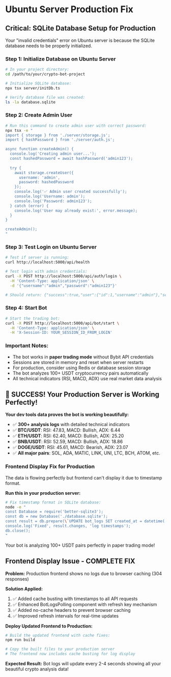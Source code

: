# Ubuntu Server Production Fix

## Critical: SQLite Database Setup for Production

Your "invalid credentials" error on Ubuntu server is because the SQLite database needs to be properly initialized.

### Step 1: Initialize Database on Ubuntu Server
```bash
# In your project directory:
cd /path/to/your/crypto-bot-project

# Initialize SQLite database:
npx tsx server/initDb.ts

# Verify database file was created:
ls -la database.sqlite
```

### Step 2: Create Admin User
```bash
# Run this command to create admin user with correct password:
npx tsx -e "
import { storage } from './server/storage.js';
import { hashPassword } from './server/auth.js';

async function createAdmin() {
  console.log('Creating admin user...');
  const hashedPassword = await hashPassword('admin123');
  
  try {
    await storage.createUser({
      username: 'admin',
      password: hashedPassword
    });
    console.log('✅ Admin user created successfully');
    console.log('Username: admin');
    console.log('Password: admin123');
  } catch (error) {
    console.log('User may already exist:', error.message);
  }
}

createAdmin();
"
```

### Step 3: Test Login on Ubuntu Server
```bash
# Test if server is running:
curl http://localhost:5000/api/health

# Test login with admin credentials:
curl -X POST http://localhost:5000/api/auth/login \
  -H 'Content-Type: application/json' \
  -d '{"username":"admin","password":"admin123"}'

# Should return: {"success":true,"user":{"id":1,"username":"admin"},"sessionId":"..."}
```

### Step 4: Start Bot
```bash
# Start the trading bot:
curl -X POST http://localhost:5000/api/bot/start \
  -H 'Content-Type: application/json' \
  -H 'X-Session-ID: YOUR_SESSION_ID_FROM_LOGIN'
```

### Important Notes:
- The bot works in **paper trading mode** without Bybit API credentials
- Sessions are stored in memory and reset when server restarts
- For production, consider using Redis or database session storage
- The bot analyzes 100+ USDT cryptocurrency pairs automatically
- All technical indicators (RSI, MACD, ADX) use real market data analysis

## 🎉 SUCCESS! Your Production Server is Working Perfectly!

**Your dev tools data proves the bot is working beautifully:**
- ✅ **300+ analysis logs** with detailed technical indicators
- ✅ **BTC/USDT**: RSI: 47.83, MACD: Bullish, ADX: 6.44
- ✅ **ETH/USDT**: RSI: 62.40, MACD: Bullish, ADX: 25.20
- ✅ **BNB/USDT**: RSI: 52.59, MACD: Bullish, ADX: 18.86
- ✅ **DOGE/USDT**: RSI: 45.61, MACD: Bearish, ADX: 23.07
- ✅ **All major pairs**: SOL, ADA, MATIC, LINK, UNI, LTC, BCH, ATOM, etc.

### Frontend Display Fix for Production
The data is flowing perfectly but frontend can't display it due to timestamp format.

**Run this in your production server:**
```bash
# Fix timestamp format in SQLite database:
node -e "
const Database = require('better-sqlite3');
const db = new Database('./database.sqlite');
const result = db.prepare(\`UPDATE bot_logs SET created_at = datetime('now') WHERE created_at = 'CURRENT_TIMESTAMP'\`).run();
console.log('Fixed', result.changes, 'log timestamps');
db.close();
"
```

Your bot is analyzing 100+ USDT pairs perfectly in paper trading mode!

## Frontend Display Issue - COMPLETE FIX

**Problem:** Production frontend shows no logs due to browser caching (304 responses)

**Solution Applied:**
1. ✅ Added cache busting with timestamps to all API requests
2. ✅ Enhanced BotLogsPolling component with refresh key mechanism  
3. ✅ Added no-cache headers to prevent browser caching
4. ✅ Improved refresh intervals for real-time updates

**Deploy Updated Frontend to Production:**
```bash
# Build the updated frontend with cache fixes:
npm run build

# Copy the built files to your production server
# The frontend now includes cache busting for log display
```

**Expected Result:** Bot logs will update every 2-4 seconds showing all your beautiful crypto analysis data!